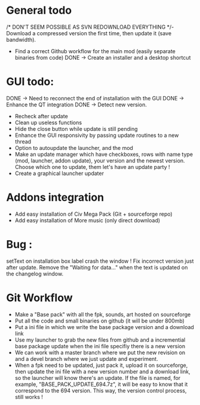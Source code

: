 # General todo
/* DON'T SEEM POSSIBLE AS SVN REDOWNLOAD EVERYTHING */- Download a compressed version the first time, then update it (save bandwidth).
- Find a correct Github workflow for the main mod (easily separate binaries from code)
DONE -> Create an installer and a desktop shortcut

# GUI todo:

DONE -> Need to reconnect the end of installation with the GUI
DONE -> Enhance the QT integration
DONE -> Detect new version.

- Recheck after update
- Clean up useless functions
- Hide the close button while update is still pending
- Enhance the GUI responsivity by passing update routines to a new thread
- Option to autoupdate the launcher, and the mod
- Make an update manager which have checkboxes, rows with name type (mod, launcher, addon update), your version and the newest version. Choose which one to update, them let's have an update party !
- Create a graphical launcher updater

# Addons integration
- Add easy installation of Civ Mega Pack (Git + sourceforge repo)
- Add easy installation of More music (only direct download)

# Bug :
setText on installation box label crash the window !
Fix incorrect version just after update.
Remove the "Waiting for data..." when the text is updated on the changelog window.

# Git Workflow
- Make a "Base pack" with all the fpk, sounds, art hosted on sourceforge
- Put all the code and small binaries on github (it will be under 800mb)
- Put a ini file in which we write the base package version and a download link
- Use my launcher to grab the new files from github and a incremential base package update when the ini file specifiy there is a new version
- We can work with a master branch where we put the new revision on and a devel branch where we just update and experiment.
- When a fpk need to be updated, just pack it, upload it on sourceforge, then update the ini file with a new version number and a download link, so the launcher will know there's an update. If the file is named, for example, "BASE_PACK_UPDATE_694.7z", it will be easy to know that it correspond to the 694 version. This way, the version control process, still works !
